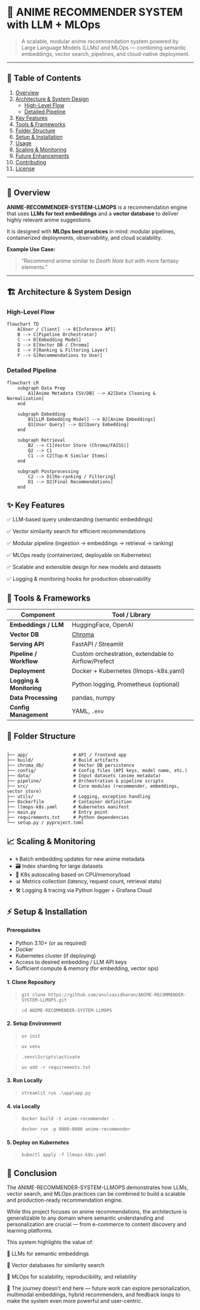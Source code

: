 # 🎌 ANIME RECOMMENDER SYSTEM with LLM + MLOps

> A scalable, modular anime recommendation system powered by Large Language Models (LLMs) and MLOps — combining semantic embeddings, vector search, pipelines, and cloud-native deployment.

---

## 📌 Table of Contents

1. [Overview](#-overview)  
2. [Architecture & System Design](#-architecture--system-design)  
   - [High-Level Flow](#high-level-flow)  
   - [Detailed Pipeline](#detailed-pipeline)  
3. [Key Features](#-key-features)  
4. [Tools & Frameworks](#-tools--frameworks)  
5. [Folder Structure](#-folder-structure)  
6. [Setup & Installation](#-setup--installation)  
7. [Usage](#-usage)  
8. [Scaling & Monitoring](#-scaling--monitoring)  
9. [Future Enhancements](#-future-enhancements)  
10. [Contributing](#-contributing)  
11. [License](#-license)  

---

## 🎯 Overview

**ANIME-RECOMMENDER-SYSTEM-LLMOPS** is a recommendation engine that uses **LLMs for text embeddings** and a **vector database** to deliver highly relevant anime suggestions.  

It is designed with **MLOps best practices** in mind: modular pipelines, containerized deployments, observability, and cloud scalability.

**Example Use Case:**
> “Recommend anime similar to *Death Note* but with more fantasy elements.”

---

## 🏗 Architecture & System Design

### High-Level Flow

```mermaid
flowchart TD
    A[User / Client] --> B[Inference API]
    B --> C[Pipeline Orchestrator]
    C --> D[Embedding Model]
    D --> E[Vector DB / Chroma]
    E --> F[Ranking & Filtering Layer]
    F --> G[Recommendations to User]
```

### Detailed Pipeline

```mermaid
flowchart LR
    subgraph Data Prep
        A1[Anime Metadata CSV/DB] --> A2[Data Cleaning & Normalization]
    end
    
    subgraph Embedding
        B1[LLM Embedding Model] --> B2[Anime Embeddings]
        Q1[User Query] --> Q2[Query Embedding]
    end

    subgraph Retrieval
        B2 --> C1[Vector Store (Chroma/FAISS)]
        Q2 --> C1
        C1 --> C2[Top-K Similar Items]
    end

    subgraph Postprocessing
        C2 --> D1[Re-ranking / Filtering]
        D1 --> D2[Final Recommendations]
    end
```

## ✨ Key Features

✅ LLM-based query understanding (semantic embeddings)

✅ Vector similarity search for efficient recommendations

✅ Modular pipeline (ingestion → embeddings → retrieval → ranking)

✅ MLOps ready (containerized, deployable on Kubernetes)

✅ Scalable and extensible design for new models and datasets

✅ Logging & monitoring hooks for production observability

## 🔧 Tools & Frameworks

| Component                | Tool / Library                                      |
| ------------------------ | --------------------------------------------------- |
| **Embeddings / LLM**     | HuggingFace, OpenAI                                 |
| **Vector DB**            | [Chroma](https://www.trychroma.com/)                |
| **Serving API**          | FastAPI / Streamlit                                 |
| **Pipeline / Workflow**  | Custom orchestration, extendable to Airflow/Prefect |
| **Deployment**           | Docker + Kubernetes (llmops-k8s.yaml)               |
| **Logging & Monitoring** | Python logging, Prometheus (optional)               |
| **Data Processing**      | pandas, numpy                                       |
| **Config Management**    | YAML, `.env`                                        |

## 📂 Folder Structure

```mermaid

├── app/                 # API / frontend app
├── build/               # Build artifacts
├── chroma_db/           # Vector DB persistence
├── config/              # Config files (API keys, model name, etc.)
├── data/                # Input datasets (anime metadata)
├── pipeline/            # Orchestration & pipeline scripts
├── src/                 # Core modules (recommender, embeddings, vector store)
├── utils/               # Logging, exception handling
├── Dockerfile           # Container definition
├── llmops-k8s.yaml      # Kubernetes manifest
├── main.py              # Entry point
├── requirements.txt     # Python dependencies
└── setup.py / pyproject.toml
```

## 📈 Scaling & Monitoring

- 🌀 Batch embedding updates for new anime metadata
- 🗃 Index sharding for large datasets
- 🚀 K8s autoscaling based on CPU/memory/load
- 📊 Metrics collection (latency, request count, retrieval stats)
- 🛠 Logging & tracing via Python logger + Grafana Cloud

## ⚡ Setup & Installation

#### Prerequisites

- Python 3.10+ (or as required)
- Docker
- Kubernetes cluster (if deploying)
- Access to desired embedding / LLM API keys
- Sufficient compute & memory (for embedding, vector ops)

#### 1. Clone Repository

> `git clone https://github.com/anulsasidharan/ANIME-RECOMMENDER-SYSTEM-LLMOPS.git`

> `cd ANIME-RECOMMENDER-SYSTEM-LLMOPS`

#### 2. Setup Environment

> `uv init`

> `uv venv`

> `.venv\Scripts\activate`

> `uv add -r requirements.txt`

#### 3. Run Locally

> `streamlit run .\app\app.py`

#### 4. via Locally

> `docker build -t anime-recommender .`

> `docker run -p 8000:8000 anime-recommender`

#### 5. Deploy on Kubernetes

> `kubectl apply -f llmops-k8s.yaml`


## 🏁 Conclusion

The ANIME-RECOMMENDER-SYSTEM-LLMOPS demonstrates how LLMs, vector search, and MLOps practices can be combined to build a scalable and production-ready recommendation engine.

While this project focuses on anime recommendations, the architecture is generalizable to any domain where semantic understanding and personalization are crucial — from e-commerce to content discovery and learning platforms.

This system highlights the value of:

🔹 LLMs for semantic embeddings

🔹 Vector databases for similarity search

🔹 MLOps for scalability, reproducibility, and reliability

🚀 The journey doesn’t end here — future work can explore personalization, multimodal embeddings, hybrid recommenders, and feedback loops to make the system even more powerful and user-centric.